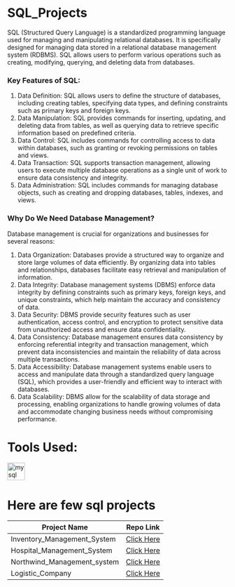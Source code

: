 # SQL_Projects
SQL (Structured Query Language) is a standardized programming language used for managing and manipulating relational databases. It is specifically designed for managing data stored in a relational database management system (RDBMS). SQL allows users to perform various operations such as creating, modifying, querying, and deleting data from databases.

### Key Features of SQL:
1.	Data Definition: SQL allows users to define the structure of databases, including creating tables, specifying data types, and defining constraints such as primary keys and foreign keys.
2.	Data Manipulation: SQL provides commands for inserting, updating, and deleting data from tables, as well as querying data to retrieve specific information based on predefined criteria.
3.	Data Control: SQL includes commands for controlling access to data within databases, such as granting or revoking permissions on tables and views.
4.	Data Transaction: SQL supports transaction management, allowing users to execute multiple database operations as a single unit of work to ensure data consistency and integrity.
5.	Data Administration: SQL includes commands for managing database objects, such as creating and dropping databases, tables, indexes, and views.

### Why Do We Need Database Management?
Database management is crucial for organizations and businesses for several reasons:
1.	Data Organization: Databases provide a structured way to organize and store large volumes of data efficiently. By organizing data into tables and relationships, databases facilitate easy retrieval and manipulation of information.
2.	Data Integrity: Database management systems (DBMS) enforce data integrity by defining constraints such as primary keys, foreign keys, and unique constraints, which help maintain the accuracy and consistency of data.
3.	Data Security: DBMS provide security features such as user authentication, access control, and encryption to protect sensitive data from unauthorized access and ensure data confidentiality.
4.	Data Consistency: Database management ensures data consistency by enforcing referential integrity and transaction management, which prevent data inconsistencies and maintain the reliability of data across multiple transactions.
5.	Data Accessibility: Database management systems enable users to access and manipulate data through a standardized query language (SQL), which provides a user-friendly and efficient way to interact with databases.
6.	Data Scalability: DBMS allow for the scalability of data storage and processing, enabling organizations to handle growing volumes of data and accommodate changing business needs without compromising performance.

# Tools Used:
<div align="left">
   <a href="https://www.mysql.com/" target="_blank" rel="noreferrer">
    <img src="https://skillicons.dev/icons?i=mysql" height="40" alt="mysql logo" width="40" />
    </a>
</div>

# Here are few sql projects 

| **Project Name** | **Repo Link** |
|--|--|
| Inventory_Management_System | [Click Here](https://github.com/EswarAditya5/Inventory_Managment_System) |
| Hospital_Management_System | [Click Here](https://github.com/EswarAditya5/Hospital_DataBase_Management_System) |
| Northwind_Management_system|[Click Here](https://github.com/EswarAditya5/Northwind_Management_system)|
| Logistic_Company | [Click Here](https://github.com/EswarAditya5/Logistic_company_project) |
